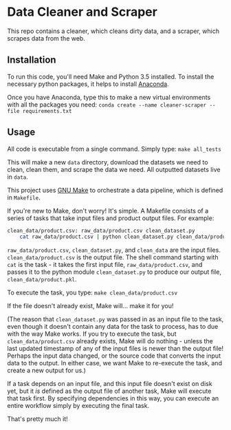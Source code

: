 # Data Cleaner and Scraper

This repo contains a cleaner, which cleans dirty data, and a scraper, which scrapes data from the web.

## Installation
To run this code, you'll need Make and Python 3.5 installed. To install the necessary python packages, it helps to install [Anaconda](https://docs.continuum.io/anaconda/install).

Once you have Anaconda, type this to make a new virtual environments with all the packages you need:
`conda create --name cleaner-scraper --file requirements.txt`

## Usage
All code is executable from a single command. Simply type:
`make all_tests`

This will make a new `data` directory, download the datasets we need to clean, clean them, and scrape the data we need. All outputted datasets live in `data`.

This project uses [GNU Make](http://blog.kaggle.com/2012/10/15/make-for-data-scientists/) to orchestrate a data pipeline, which is defined in `Makefile`. 

If you're new to Make, don't worry! It's simple. A Makefile consists of a series of tasks that take input files and product output files. For example:

```sh
clean_data/product.csv: raw_data/product.csv clean_dataset.py 
	cat raw_data/product.csv | python clean_dataset.py clean_data/product.pkl
```

`raw_data/product.csv`, `clean_dataset.py`, and `clean_data` are the input files.
`clean_data/product.csv` is the output file.
The shell command starting with `cat` is the task - it takes the first input file, `raw_data/product.csv`,
and passes it to the python module `clean_dataset.py` to produce our output file, `clean_data/product.pkl`.

To execute the task, you type:
`make clean_data/product.csv`

If the file doesn't already exist, Make will... make it for you!

(The reason that `clean_dataset.py` was passed in as an input file to the task, even though it doesn't contain
any data for the task to process, has to due with the way Make works. If you try to execute the task, but 
`clean_data/product.csv` already exists, Make will do nothing - unless the last updated timestamp of any of 
the input files is newer than the output file! Perhaps the input data changed, or the source code that converts
the input data to the output. In either case, we want Make to re-execute the task, and create a new output for us.)

If a task depends on an input file, and this input file doesn't exist on disk yet, but it _is_ defined as the output
file of another task, Make will execute that task first. By specifying dependencies in this way, you can execute an
entire workflow simply by executing the final task.

That's pretty much it!
